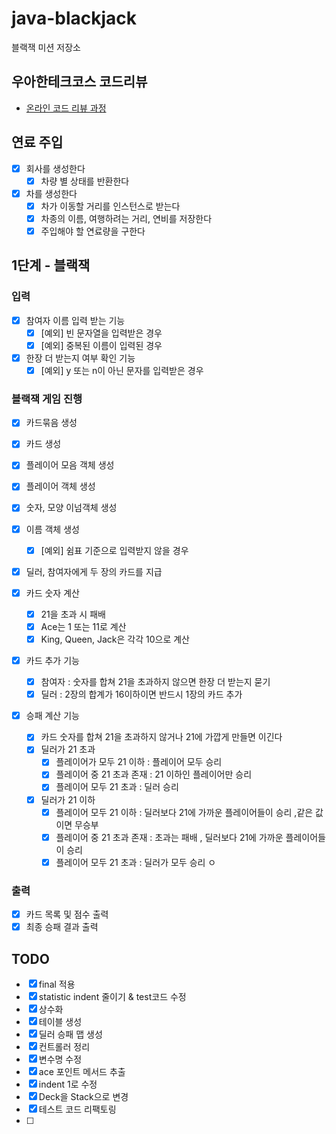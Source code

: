 # java-blackjack

블랙잭 미션 저장소

## 우아한테크코스 코드리뷰

- [온라인 코드 리뷰 과정](https://github.com/woowacourse/woowacourse-docs/blob/master/maincourse/README.md)

## 연료 주입

- [x] 회사를 생성한다
    - [x] 차량 별 상태를 반환한다
- [x] 차를 생성한다
    - [x] 차가 이동할 거리를 인스턴스로 받는다
    - [x] 차종의 이름, 여행하려는 거리, 연비를 저장한다
    - [x] 주입해야 할 연료량을 구한다

## 1단계 - 블랙잭

### 입력

- [x] 참여자 이름 입력 받는 기능
    - [x] [예외] 빈 문자열을 입력받은 경우
    - [x] [예외] 중복된 이름이 입력된 경우
- [x] 한장 더 받는지 여부 확인 기능
    - [x] [예외] y 또는 n이 아닌 문자를 입력받은 경우

### 블랙잭 게임 진행

- [x] 카드묶음 생성
- [x] 카드 생성
- [x] 플레이어 모음 객체 생성
- [x] 플레이어 객체 생성
- [x] 숫자, 모양 이넘객체 생성

- [x] 이름 객체 생성
    - [x] [예외] 쉼표 기준으로 입력받지 않을 경우
- [x] 딜러, 참여자에게 두 장의 카드를 지급
- [x] 카드 숫자 계산
    - [x] 21을 초과 시 패배
    - [x] Ace는 1 또는 11로 계산
    - [x] King, Queen, Jack은 각각 10으로 계산
- [x] 카드 추가 기능
    - [x] 참여자 : 숫자를 합쳐 21을 초과하지 않으면 한장 더 받는지 묻기
    - [x] 딜러 : 2장의 합계가 16이하이면 반드시 1장의 카드 추가
- [x] 승패 계산 기능
    - [x] 카드 숫자를 합쳐 21을 초과하지 않거나 21에 가깝게 만들면 이긴다
    - [x] 딜러가 21 초과
        - [X] 플레이어가 모두 21 이하 : 플레이어 모두 승리
        - [x] 플레이어 중 21 초과 존재 : 21 이하인 플레이어만 승리
        - [x] 플레이어 모두 21 초과 : 딜러 승리
    - [x] 딜러가 21 이하
        - [x] 플레이어 모두 21 이하 : 딜러보다 21에 가까운 플레이어들이 승리 ,같은 값이면 무승부
        - [x] 플레이어 중 21 초과 존재 : 초과는 패배 , 딜러보다 21에 가까운 플레이어들이 승리
        - [x] 플레이어 모두 21 초과 : 딜러가 모두 승리 ㅇ
      
### 출력

- [x] 카드 목록 및 점수 출력
- [x] 최종 승패 결과 출력

## TODO
- [x] final 적용
- [x] statistic indent 줄이기 & test코드 수정
- [x] 상수화
- [x] 테이블 생성
- [x] 딜러 승패 맵 생성
- [x] 컨트롤러 정리
- [x] 변수명 수정
- [x] ace 포인트 메서드 추출
- [x] indent 1로 수정
- [x] Deck을 Stack으로 변경
- [x] 테스트 코드 리팩토링
- [ ] 